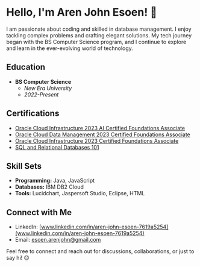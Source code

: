 # Hello, I'm Aren John Esoen! 👋

I am passionate about coding and skilled in database management. I enjoy tackling complex problems and crafting elegant solutions. My tech journey began with the BS Computer Science program, and I continue to explore and learn in the ever-evolving world of technology.

## Education
- **BS Computer Science**
  - *New Era University*
  - *2022-Present*

## Certifications
- [Oracle Cloud Infrastructure 2023 AI Certified Foundations Associate](https://catalog-education.oracle.com/pls/certview/sharebadge?id=13E3343F4D2EBE654DACED149E2AF26C280886F83D88D11018EF1957B2492E08)
- [Oracle Cloud Data Management 2023 Certified Foundations Associate](https://catalog-education.oracle.com/pls/certview/sharebadge?id=A147EA13AA5117FEDF6D82AE585399ABCA5B81196D6824D0DCA923A3161F13BB)
- [Oracle Cloud Infrastructure 2023 Certified Foundations Associate](https://catalog-education.oracle.com/pls/certview/sharebadge?id=B1E058DE5CF6154F72927FC688ACF75DBF0B2AA2BCB8766BEEF9B0E0E25F0E22)
- [SQL and Relational Databases 101](https://courses.cognitiveclass.ai/certificates/0d01e24a42b3433e870cf2ef61f6b4a3)

## Skill Sets
- **Programming:** Java, JavaScript
- **Databases:** IBM DB2 Cloud
- **Tools:** Lucidchart, Jaspersoft Studio, Eclipse, HTML

## Connect with Me
- LinkedIn: [www.linkedin.com/in/aren-john-esoen-7619a5254](www.linkedin.com/in/aren-john-esoen-7619a5254)
- Email: [esoen.arenjohn@gmail.com](esoen.arenjohn@gmail.com)

Feel free to connect and reach out for discussions, collaborations, or just to say hi! 😊
